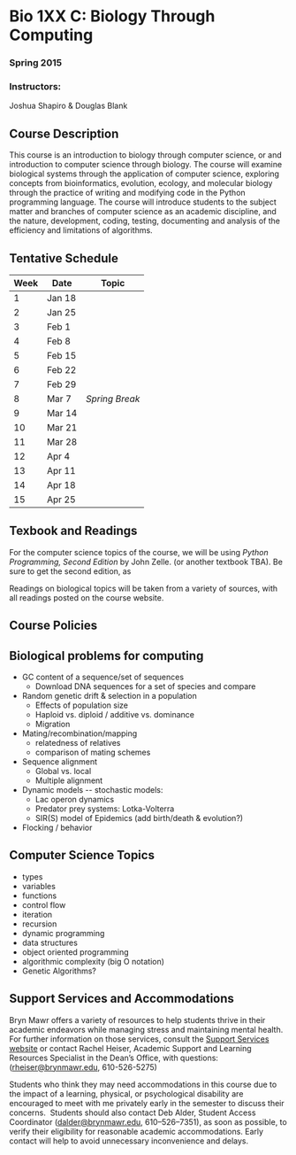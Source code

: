 # Bio 1XX C: Biology Through Computing
### Spring 2015

### Instructors:
Joshua Shapiro & Douglas Blank

## Course Description

This course is an introduction to biology through computer science, or and introduction to computer science through biology. The course will examine biological systems through the application of computer science, exploring concepts from bioinformatics, evolution, ecology, and molecular biology through the practice of writing and modifying code in the Python programming language. The course will introduce students to the subject matter and branches of computer science as an academic discipline, and the nature, development, coding, testing, documenting and analysis of the efficiency and limitations of algorithms.


## Tentative Schedule

 Week | Date   | Topic 
------|--------|---------
1     | Jan 18 | 
2     | Jan 25 | 
3     | Feb 1  | 
4     | Feb 8  | 
5     | Feb 15 | 
6     | Feb 22 | 
7     | Feb 29 | 
8     | Mar 7  | *Spring Break* 
9     | Mar 14 | 
10    | Mar 21 | 
11    | Mar 28 |
12    | Apr 4  |
13    | Apr 11 |
14    | Apr 18 | 
15    | Apr 25 |




## Texbook and Readings

For the computer science topics of the course, we will be using *Python Programming, Second Edition* by John Zelle. (or another textbook TBA). Be sure to get the second edition, as 

Readings on biological topics will be taken from a variety of sources, with all readings posted on the course website.


## Course Policies





## Biological problems for computing

* GC content of a sequence/set of sequences
  * Download DNA sequences for a set of species and compare
* Random genetic drift & selection in a population
  * Effects of population size
  * Haploid vs. diploid / additive vs. dominance
  * Migration 
* Mating/recombination/mapping
  * relatedness of relatives
  * comparison of mating schemes
* Sequence alignment
  * Global vs. local
  * Multiple alignment
* Dynamic models -- stochastic models:
  * Lac operon dynamics
  * Predator prey systems: Lotka-Volterra
  * SIR(S) model of Epidemics (add birth/death & evolution?)
* Flocking / behavior


## Computer Science Topics 
* types 
* variables
* functions
* control flow
* iteration
* recursion 
* dynamic programming
* data structures
* object oriented programming
* algorithmic complexity (big O notation)
* Genetic Algorithms?


## Support Services and Accommodations

Bryn Mawr offers a variety of resources to help students thrive in their academic endeavors while managing stress and maintaining mental health. For further information on those services, consult the [Support Services website](http://www.brynmawr.edu/academicsupport/StudentSupportServices.html) or contact Rachel Heiser, Academic Support and Learning Resources Specialist in the Dean’s Office, with questions: ([rheiser@brynmawr.edu](mailto:rheiser@brynmawr.edu), 610-526-5275) 

Students who think they may need accommodations in this course due to the impact of a learning, physical, or psychological disability are encouraged to meet with me privately early in the semester to discuss their concerns.  Students should also contact Deb Alder, Student Access Coordinator ([dalder@brynmawr.edu](mailto:rdalder@brynmawr.edu), 610–526–7351), as soon as possible, to verify their eligibility for reasonable academic accommodations.  Early contact will help to avoid unnecessary inconvenience and delays.

